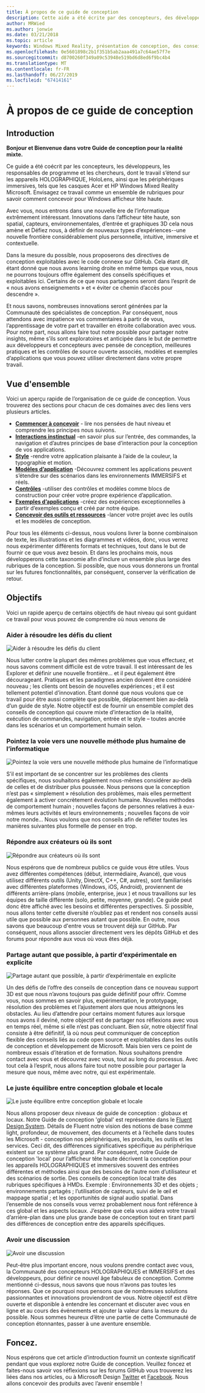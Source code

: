 ```yaml
---
title: À propos de ce guide de conception
description: Cette aide a été écrite par des concepteurs, des développeurs, des responsables de programme et les chercheurs de Microsoft, dont les travaux couvrent les appareils holographiques (par exemple HoloLens) et les appareils immersifs (par exemple les casques Windows Mixed Reality Acer et HP).
author: MRWied
ms.author: jonwie
ms.date: 03/21/2018
ms.topic: article
keywords: Windows Mixed Reality, présentation de conception, des conseils
ms.openlocfilehash: 0e5601898c2b1f351b5ab2aaa491a7c64ae57f7e
ms.sourcegitcommit: d8700260f349a09c53948e519bd6d8ed6f9bc4b4
ms.translationtype: MT
ms.contentlocale: fr-FR
ms.lasthandoff: 06/27/2019
ms.locfileid: "67414161"
---
```

# <a name="about-this-design-guidance"></a>À propos de ce guide de conception

## <a name="introduction"></a>Introduction

**Bonjour et Bienvenue dans votre Guide de conception pour la réalité mixte.**

Ce guide a été coécrit par les concepteurs, les développeurs, les responsables de programme et les chercheurs, dont le travail s’étend sur les appareils HOLOGRAPHIQUE, HoloLens, ainsi que les périphériques immersives, tels que les casques Acer et HP Windows Mixed Reality Microsoft. Envisagez ce travail comme un ensemble de rubriques pour savoir comment concevoir pour Windows afficheur tête haute.

Avec vous, nous entrons dans une nouvelle ère de l’informatique extrêmement intéressant. Innovations dans l’afficheur tête haute, son spatial, capteurs, environnementales, d’entrée et graphiques 3D cela nous amène et Défiez nous, à définir de nouveaux types d’expériences--une nouvelle frontière considérablement plus personnelle, intuitive, immersive et contextuelle.

Dans la mesure du possible, nous proposerons des directives de conception exploitables avec le code connexe sur GitHub. Cela étant dit, étant donné que nous avons learning droite en même temps que vous, nous ne pourrons toujours offre également des conseils spécifiques et exploitables ici. Certains de ce que nous partageons seront dans l’esprit de « nous avons enseignements » et « éviter ce chemin d’accès pour descendre ».

Et nous savons, nombreuses innovations seront générées par la Communauté des spécialistes de conception. Par conséquent, nous attendons avec impatience vos commentaires à partir de vous, l’apprentissage de votre part et travailler en étroite collaboration avec vous. Pour notre part, nous allons faire tout notre possible pour partager notre insights, même s’ils sont exploratoires et anticipée dans le but de permettre aux développeurs et concepteurs avec pensée de conception, meilleures pratiques et les contrôles de source ouverte associés, modèles et exemples d’applications que vous pouvez utiliser directement dans votre propre travail.

## <a name="overview"></a>Vue d'ensemble

Voici un aperçu rapide de l’organisation de ce guide de conception. Vous trouverez des sections pour chacun de ces domaines avec des liens vers plusieurs articles.
* **[Commencer à concevoir](mixed-reality.md)**  - lire nos pensées de haut niveau et comprendre les principes nous suivons.
* **[Interactions instinctual](interaction-fundamentals.md)**  -en savoir plus sur l’entrée, des commandes, la navigation et d’autres principes de base d’interaction pour la conception de vos applications.
* **[Style](typography.md)**  -rendre votre application plaisante à l’aide de la couleur, la typographie et motion.
* **[Modèles d’application](types-of-mixed-reality-apps.md)**  -Découvrez comment les applications peuvent s’étendre sur des scénarios dans les environnements IMMERSIFS et réels.
* **[Contrôles](interactable-object.md)**  -utiliser des contrôles et modèles comme blocs de construction pour créer votre propre expérience d’application.
* **[Exemples d’applications](design.md#sample-apps)**  -créez des expériences exceptionnelles à partir d’exemples conçu et créé par notre équipe.
* **[Concevoir des outils et ressources](design.md#design-tools)**  -lancer votre projet avec les outils et les modèles de conception.

Pour tous les éléments ci-dessus, nous voulons livrer la bonne combinaison de texte, les illustrations et les diagrammes et vidéos, donc, vous verrez nous expérimenter différents formats et techniques, tout dans le but de fournir ce que vous avez besoin. Et dans les prochains mois, nous développerons cette taxonomie afin d’inclure un ensemble plus large des rubriques de la conception. Si possible, que nous vous donnerons un frontal sur les futures fonctionnalités, par conséquent, conserver la vérification de retour.

## <a name="objectives"></a>Objectifs

Voici un rapide aperçu de certains objectifs de haut niveau qui sont guidant ce travail pour vous pouvez de comprendre où nous venons de

### <a name="help-solve-customer-challenges"></a>Aider à résoudre les défis du client

![Aider à résoudre les défis du client](images/500px-fix-a-broken-switch-with-hololens.jpg) <br>

Nous lutter contre la plupart des mêmes problèmes que vous effectuez, et nous savons comment difficile est de votre travail. Il est intéressant de les Explorer et définir une nouvelle frontière... et il peut également être décourageant. Pratiques et les paradigmes ancien doivent être considéré nouveau ; les clients ont besoin de nouvelles expériences ; et il est tellement potentiel d’innovation. Étant donné que nous voulons que ce travail pour être aussi complète que possible, déplacement bien au-delà d’un guide de style. Notre objectif est de fournir un ensemble complet des conseils de conception qui couvre mixte d’interaction de la réalité, exécution de commandes, navigation, entrée et le style – toutes ancrée dans les scénarios et un comportement humain selon. 

### <a name="point-the-way-towards-a-new-more-human-way-of-computing"></a>Pointez la voie vers une nouvelle méthode plus humaine de l’informatique

![Pointez la voie vers une nouvelle méthode plus humaine de l’informatique](images/500px-man-and-women-with-holograph-on-table.png)<br>

S’il est important de se concentrer sur les problèmes des clients spécifiques, nous souhaitons également nous-mêmes considérer au-delà de celles et de distribuer plus poussée. Nous pensons que la conception n’est pas « simplement » résolution des problèmes, mais elles permettent également à activer concrètement évolution humaine. Nouvelles méthodes de comportement humain ; nouvelles façons de personnes relatives à eux-mêmes leurs activités et leurs environnements ; nouvelles façons de voir notre monde... Nous voulons que nos conseils afin de refléter toutes les manières suivantes plus formelle de penser en trop. 

### <a name="meet-creators-where-they-are"></a>Répondre aux créateurs où ils sont

![Répondre aux créateurs où ils sont](images/500px-creators.jpg) <br>

Nous espérons que de nombreux publics ce guide vous être utiles. Vous avez différentes compétences (début, intermédiaire, Avancé), que vous utilisez différents outils (Unity, DirectX, C++, C#, autres), sont familiarisés avec différentes plateformes (Windows, iOS, Android), proviennent de différents arrière-plans (mobile, enterprise, jeux ) et nous travaillons sur les équipes de taille différente (solo, petite, moyenne, grande). Ce guide peut donc être affiché avec les besoins et différentes perspectives. Si possible, nous allons tenter cette diversité n’oubliez pas et rendent nos conseils aussi utile que possible aux personnes autant que possible. En outre, nous savons que beaucoup d'entre vous se trouvent déjà sur GitHub. Par conséquent, nous allons associer directement vers les dépôts GitHub et des forums pour répondre aux vous où vous êtes déjà. 

### <a name="share-as-much-as-possible-from-experimental-to-explicit"></a>Partage autant que possible, à partir d’expérimentale en explicite

![Partage autant que possible, à partir d’expérimentale en explicite](images/500px-man-playinggame.jpg) <br>

Un des défis de l’offre des conseils de conception dans ce nouveau support 3D est que nous n’avons toujours pas guide définitif pour offrir. Comme vous, nous sommes en savoir plus, expérimentation, le prototypage, résolution des problèmes et l’ajustement alors que nous atteignons les obstacles. Au lieu d’attendre pour certains moment futures aux lorsque nous avons il deviné, notre objectif est de partager nos réflexions avec vous en temps réel, même si elle n’est pas concluant. Bien sûr, notre objectif final consiste à être définitif, là où nous peut communiquer de conception flexible des conseils liés au code open source et exploitables dans les outils de conception et développement de Microsoft. Mais bien vers ce point de nombreux essais d’itération et de formation. Nous souhaitons prendre contact avec vous et découvrez avec vous, tout au long du processus. Avec tout cela à l’esprit, nous allons faire tout notre possible pour partager la mesure que nous, même avec notre, qui est expérimentale. 

### <a name="the-right-balance-of-global-and-local-design"></a>Le juste équilibre entre conception globale et locale

![Le juste équilibre entre conception globale et locale](images/500px-fluentdesign.jpg) <br>

Nous allons proposer deux niveaux de guide de conception : globaux et locaux. Notre Guide de conception 'global' est représentée dans le [Fluent Design System](http://fluent.microsoft.com). Détails de Fluent notre vision des notions de base comme light, profondeur, de mouvement, des documents et à l’échelle dans toutes les Microsoft - conception nos périphériques, les produits, les outils et les services. Ceci dit, des différences significatives spécifique au périphérique existent sur ce système plus grand. Par conséquent, notre Guide de conception 'local' pour l’afficheur tête haute décrivent la conception pour les appareils HOLOGRAPHIQUES et immersives souvent des entrées différentes et méthodes ainsi que des besoins de l’autre nom d’utilisateur et des scénarios de sortie. Des conseils de conception local traite des rubriques spécifiques à HMDs. Exemple : Environnements 3D et des objets ; environnements partagés ; l’utilisation de capteurs, suivi de le œil et mappage spatial ; et les opportunités de signal audio spatial. Dans l’ensemble de nos conseils vous verrez probablement nous font référence à ces global et les aspects locaux. J’espère que cela vous aidera votre travail d’arrière-plan dans une plus grande base de conception tout en tirant parti des différences de conception entre des appareils spécifiques.

### <a name="have-a-discussion"></a>Avoir une discussion

![Avoir une discussion](images/500px-share.jpg) <br>

Peut-être plus important encore, nous voulons prendre contact avec vous, la Communauté des concepteurs HOLOGRAPHIQUES et IMMERSIFS et des développeurs, pour définir ce nouvel âge fabuleux de conception. Comme mentionné ci-dessus, nous savons que nous n’avons pas toutes les réponses. Que ce pourquoi nous pensons que de nombreuses solutions passionnantes et innovations proviendront de vous. Notre objectif est d’être ouverte et disponible à entendre les concernant et discuter avec vous en ligne et au cours des événements et ajouter la valeur dans la mesure du possible. Nous sommes heureux d’être une partie de cette Communauté de conception étonnantes, passer à une aventure ensemble. 

## <a name="please-dive-in"></a>Foncez.

Nous espérons que cet article d’introduction fournit un contexte significatif pendant que vous explorez notre Guide de conception. Veuillez foncez et faites-nous savoir vos réflexions sur les forums GitHub vous trouverez les liées dans nos articles, ou à Microsoft Design [Twitter](https://twitter.com/MicrosoftDesign) et [Facebook](https://www.facebook.com/microsoftdesign/). Nous allons concevoir des produits avec l’avenir ensemble !
